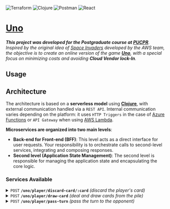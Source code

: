 ![Terraform](https://img.shields.io/badge/terraform-%235835CC.svg?logo=terraform&logoColor=white)
![Clojure](https://img.shields.io/badge/Clojure-%23Clojure.svg?logo=Clojure)
![Postman](https://img.shields.io/badge/Postman-FF6C37?logo=postman&logoColor=white)
![React](https://img.shields.io/badge/React-%2320232a.svg?logo=react&logoColor=%2361DAFB)

# [Uno](https://en.wikipedia.org/wiki/Uno_(card_game))

_**This project was developed for the Postgraduate course at [PUCPR](https://www.pucpr.br)**. Inspired by the original idea of ​​[Space Invaders](https://jay-ithiel.github.io/space_invaders) developed by the AWS team, the objective is to create an online version of the game [**Uno**](https://en.wikipedia.org/wiki/Uno_(card_game)), with a special focus on minimizing costs and avoiding **Cloud Vendor lock-In**._

## Usage

## Architecture

The architecture is based on a **serverless model** using [**Clojure**](https://clojure.org), with external communication handled via a `REST API`. Internal communication varies depending on the platform: it uses `HTTP Triggers` in the case of [Azure Functions](https://azure.microsoft.com/en-us/products/functions) or `API Gateway` when using [AWS Lambda](https://aws.amazon.com/lambda).

**Microservices are organized into two main levels**:

- **Back-end for Front-end (BFF)**:
This level acts as a direct interface for user requests. Your responsibility is to orchestrate calls to second-level services, integrating and composing responses.
- **Second level (Application State Management)**:
The second level is responsible for managing the application state and encapsulating the core logic.

### Services Available

<details>
  <summary><code>POST</code> <code><b>/uno/player/discard-card/:card</b></code> <i>(discard the player's card)</i></summary>

```mermaid
flowchart LR
    U((begin)) --->|<b>POST</b> <i>/uno/security/refresh-token</i>| S[security-bff]
    S -.-> DS[(security)]
    U --->|<b>POST</b> <i>/uno/player/discard-card/:card</i>| DCB[<b>discard-card-bff</b>]
    DCB --> SC(player)
    SA(dealer) -.->|Validates the informed card and updates the last card.| DLC[(last-card)]
    SA -.->|Query/Update the hand.| DOH[(opponent-hand)]
    SB(pile-card)  -.->|Update the pile.| DPC[(pile-card)]
    SC -.->|Validates the informed card and updates the hand.| DPH[(player-hand)]
    SA -->|If there is no card.| SB
    SC -->|Check the opponent's move.| SA    
    style U  color:#fff,fill:#000,stroke:#000;
    classDef bff color:#fff,fill:green;
    class S,DCB bff;
    classDef second color:#fff,fill:red;
    class SA,SB,SC second;
```
</details>

<details>
  <summary><code>POST</code> <code><b>/uno/player/draw-card</b></code> <i>(deal and draw cards from the pile)</i></summary>

#### Parameters

> | Name          |  Type  | Description       |
> |---------------|--------|-------------------|
> | Authorization | Header | *Security token.* |

#### Responses

> | HTTP Code | Description                                 |
> |-----------|---------------------------------------------|
> | `200`     | *Returns the player's cards and last card.* |
> | `401`     | *Invalid authentication.*                   |
> | `409`     | *Invalid play.*                             |

```mermaid
flowchart LR
    U((begin)) --->|<b>POST</b> <i>/uno/security/refresh-token</i>| S[security-bff]
    S -.-> DS[(security)]
    U --->|<b>POST</b> <i>/uno/player/draw-card</i>| DCB[draw-card-bff]
    DCB --> SPC(pile-card)
    SD(dealer) -.->|Query/update the last card.| DLC[(last-card)]
    SPC --> SP(player)
    SPC --> SD
    SD -.->|Update the hand.| DOH[(opponent-hand)]
    SPC -.->|Query/Update the pile.| DPC[(pile-card)]
    SP -.->|Update the hand.| DPH[(player-hand)]
    style U color:#fff,fill:#000,stroke:#000;
    classDef bff color:#fff,fill:green;
    class S,DCB bff;
    classDef second color:#fff,fill:red;
    class SD,SP,SPC second;
```

#### Example cURL

> ```javascript
>  curl --request POST '{{uno}}/uno/player/draw-card' \
>  --header 'Authorization: {{authorization}}'
> ```

</details>

<details>
  <summary><code>POST</code> <code><b>/uno/player/pass-turn</b></code> <i>(pass the turn to the opponent)</i></summary>

```mermaid
flowchart LR
    U((begin)) --->|<b>POST</b> <i>/uno/security/refresh-token</i>| S[security]
    U --->|<b>POST</b> <i>/uno/player/pass-turn</i>| FD[<b>pass-turn-bff</b>]
    FD --> SA(dealer)
    SA -.->|Update the last card.| DLC[(last-card)]
    SA -.->|Query/Update the hand.| DOH[(opponent-hand)]
    SB(pile-card) -.->|Update the pile.| DPC[(pile-card)]
    SA -.->|If there is no card.| SB
    classDef first color:#fff,fill:green;
    classDef second color:#fff,fill:red;
    style U  color:#fff,fill:#000,stroke:#000;
    class FB,FC,FD first;
    class SA,SB,SC second;
```
</details>
